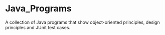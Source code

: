 # Java_Programs
A collection of Java programs that show object-oriented principles, design principles and JUnit test cases.
